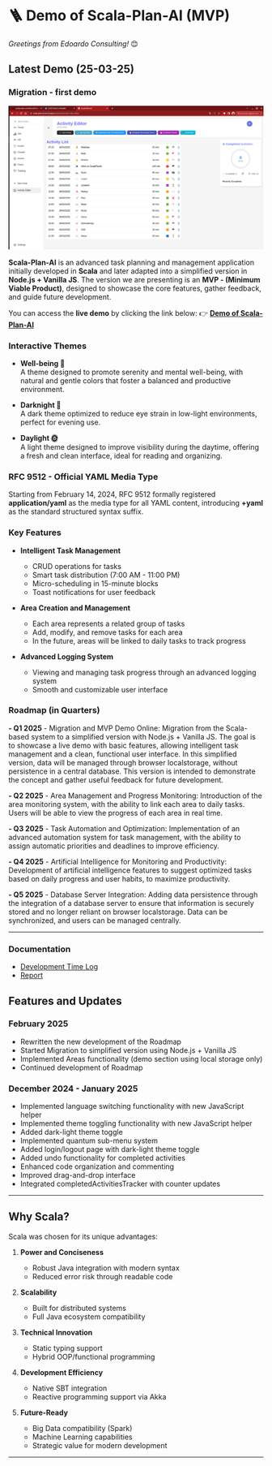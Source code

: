 # 🪜 Demo of Scala-Plan-AI (MVP)

*Greetings from Edoardo Consulting!* 😊

## Latest Demo (25-03-25)

### Migration - first demo
![Demo](demo-time-elapsed/First_demo_2025-03-25_21-18-39.png)

**Scala-Plan-AI** is an advanced task planning and management application initially developed in **Scala** and later adapted into a simplified version in **Node.js + Vanilla JS**. The version we are presenting is an **MVP - (Minimum Viable Product)**, designed to showcase the core features, gather feedback, and guide future development.

You can access the **live demo** by clicking the link below:
👉 [**Demo of Scala-Plan-AI**](https://scala-plan-ai.vercel.app/)

### Interactive Themes  
- **Well-being 🌱**  
  A theme designed to promote serenity and mental well-being, with natural and gentle colors that foster a balanced and productive environment.

- **Darknight 🌙**  
  A dark theme optimized to reduce eye strain in low-light environments, perfect for evening use.

- **Daylight 🌞**  
  A light theme designed to improve visibility during the daytime, offering a fresh and clean interface, ideal for reading and organizing.

### RFC 9512 - Official YAML Media Type  
Starting from February 14, 2024, RFC 9512 formally registered **application/yaml** as the media type for all YAML content, introducing **+yaml** as the standard structured syntax suffix.

### Key Features  
- **Intelligent Task Management**  
  - CRUD operations for tasks  
  - Smart task distribution (7:00 AM - 11:00 PM)  
  - Micro-scheduling in 15-minute blocks  
  - Toast notifications for user feedback  

- **Area Creation and Management**  
  - Each area represents a related group of tasks  
  - Add, modify, and remove tasks for each area  
  - In the future, areas will be linked to daily tasks to track progress  

- **Advanced Logging System**  
  - Viewing and managing task progress through an advanced logging system  
  - Smooth and customizable user interface  

### Roadmap (in Quarters)  

**- Q1 2025** - Migration and MVP Demo Online:
Migration from the Scala-based system to a simplified version with Node.js + Vanilla JS. The goal is to showcase a live demo with basic features, allowing intelligent task management and a clean, functional user interface. In this simplified version, data will be managed through browser localstorage, without persistence in a central database. This version is intended to demonstrate the concept and gather useful feedback for future development.

**- Q2 2025** - Area Management and Progress Monitoring:
Introduction of the area monitoring system, with the ability to link each area to daily tasks. Users will be able to view the progress of each area in real time.

**- Q3 2025** - Task Automation and Optimization:
Implementation of an advanced automation system for task management, with the ability to assign automatic priorities and deadlines to improve efficiency.

**- Q4 2025** - Artificial Intelligence for Monitoring and Productivity:
Development of artificial intelligence features to suggest optimized tasks based on daily progress and user habits, to maximize productivity.

**- Q5 2025** - Database Server Integration:
Adding data persistence through the integration of a database server to ensure that information is securely stored and no longer reliant on browser localstorage. Data can be synchronized, and users can be managed centrally.

---

### Documentation
- [Development Time Log](time-spent-log.md)
- [Report](report.md)

## Features and Updates

### February 2025
- Rewritten the new development of the Roadmap
- Started Migration to simplified version using Node.js + Vanilla JS
- Implemented Areas functionality (demo section using local storage only)
- Continued development of Roadmap

### December 2024 - January 2025
- Implemented language switching functionality with new JavaScript helper
- Implemented theme toggling functionality with new JavaScript helper
- Added dark-light theme toggle
- Implemented quantum sub-menu system
- Added login/logout page with dark-light theme toggle
- Added undo functionality for completed activities
- Enhanced code organization and commenting
- Improved drag-and-drop interface
- Integrated completedActivitiesTracker with counter updates

---

## Why Scala?

Scala was chosen for its unique advantages:

1. **Power and Conciseness**
   - Robust Java integration with modern syntax
   - Reduced error risk through readable code

2. **Scalability**
   - Built for distributed systems
   - Full Java ecosystem compatibility

3. **Technical Innovation**
   - Static typing support
   - Hybrid OOP/functional programming

4. **Development Efficiency**
   - Native SBT integration
   - Reactive programming support via Akka

5. **Future-Ready**
   - Big Data compatibility (Spark)
   - Machine Learning capabilities
   - Strategic value for modern development

---
